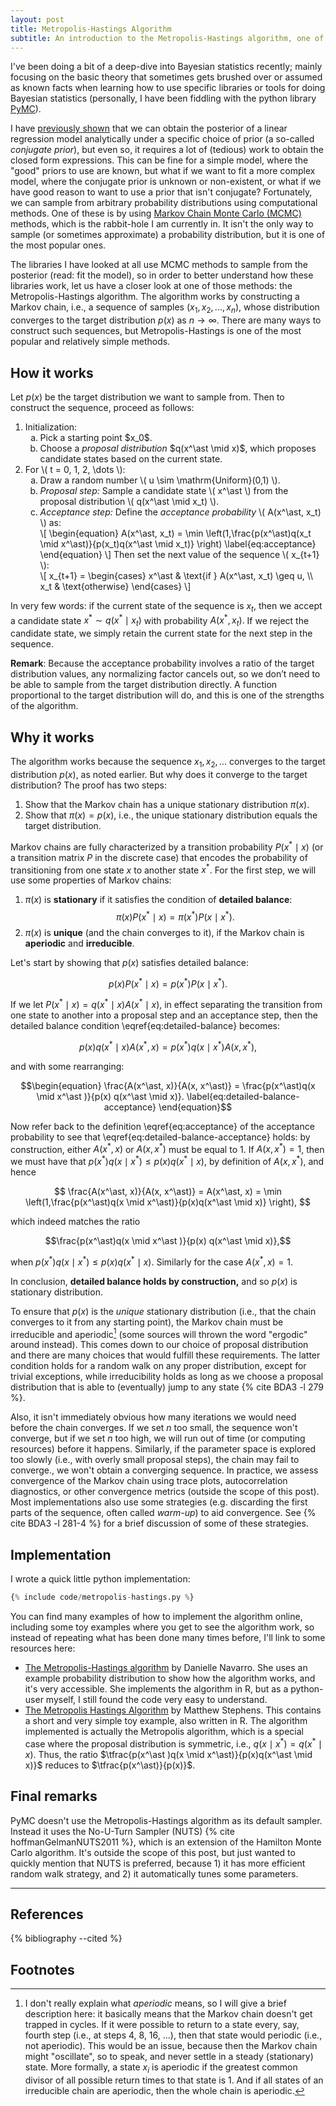 ```yaml
---
layout: post
title: Metropolis-Hastings Algorithm
subtitle: An introduction to the Metropolis-Hastings algorithm, one of the core methods behind Bayesian inference via MCMC. I explore how it works, why it works, and how to implement it — with references for further learning.
---
```


I've been doing a bit of a deep-dive into Bayesian statistics recently; mainly focusing on the basic theory that sometimes gets brushed over or assumed as known facts when learning how to use specific libraries or tools for doing Bayesian statistics (personally, I have been fiddling with the python library [PyMC](https://pymc.org)). 

I have [previously shown]({{site.baseurl}}/blog/bayesian-linear-regression) that we can obtain the posterior of a linear regression model analytically under a specific choice of prior (a so-called *conjugate prior*), but even so, it requires a lot of (tedious) work to obtain the closed form expressions. This can be fine for a simple model, where the "good" priors to use are known, but what if we want to fit a more complex model, where the conjugate prior is unknown or non-existent, or what if we have good reason to want to use a prior that isn't conjugate? Fortunately, we can sample from arbitrary probability distributions using computational methods. One of these is by using [Markov Chain Monte Carlo (MCMC)](https://en.wikipedia.org/wiki/Markov_chain_Monte_Carlo) methods, which is the rabbit-hole I am currently in. It isn't the only way to sample (or sometimes approximate) a probability distribution, but it is one of the most popular ones.

The libraries I have looked at all use MCMC methods to sample from the posterior (read: fit the model), so in order to better understand how these libraries work, let us have a closer look at one of those methods: the Metropolis-Hastings algorithm. The algorithm works by constructing a Markov chain, i.e., a sequence of samples $(x_1, x_2, ..., x_n)$, whose distribution converges to the target distribution $p(x)$ as $n \to \infty$. There are many ways to construct such sequences, but Metropolis-Hastings is one of the most popular and relatively simple methods. 

## How it works
Let $p(x)$ be the target distribution we want to sample from. Then to construct the sequence, proceed as follows:

<!-- 1. Initialization: 
    1. Pick a starting point $x_0$.
    2. Choose a *proposal distribution* $q(x^\ast \mid x)$, which proposes candidate states based on the current state.
2. For $t= 0, 1, 2, ...$:
    1. Draw a random number $u \sim \textrm{Uniform}(0,1)$.
    2. *Proposal step*: Sample a candidate state $x^\ast$ from the proposal distribution $q(x^\ast \mid x_{t})$.
    3. *Acceptance step*: Define the *acceptance probability* $A(x^\ast, x_t)$ as: $$A(x^\ast, x_{t}) = \min \left(1,\frac{p(x^\ast)q(x_{t} \mid x^\ast )}{p(x_{t})q(x^\ast \mid x_{t})} \right).$$
       Then set the next value of the sequence $x_{t+1}$:
       $$
       x_{t+1} = \begin{cases} x^\ast &\text{if } A(x^\ast, x_{t}) \geq u, \\ x_{t} &\text{otherwise.} \end{cases}
       $$ -->

<ol>
  <li>Initialization:
    <ol type="a">
      <li>Pick a starting point $x_0$.</li>
      <li>Choose a <em>proposal distribution</em> $q(x^\ast \mid x)$, which proposes candidate states based on the current state.</li>
    </ol>
  </li>
  <li>For <span>\( t = 0, 1, 2, \dots \)</span>:
    <ol type="a">
      <li>Draw a random number <span>\( u \sim \mathrm{Uniform}(0,1) \)</span>.</li>
      <li><em>Proposal step:</em> Sample a candidate state <span>\( x^\ast \)</span> from the proposal distribution <span>\( q(x^\ast \mid x_t) \)</span>.</li>
      <li><em>Acceptance step:</em> Define the <em>acceptance probability</em> <span>\( A(x^\ast, x_t) \)</span> as:<br>
        <span>
          \[ \begin{equation}
          A(x^\ast, x_t) = \min \left(1,\frac{p(x^\ast)q(x_t \mid x^\ast)}{p(x_t)q(x^\ast \mid x_t)} \right) \label{eq:acceptance}
          \end{equation}
          \]
        </span>
        Then set the next value of the sequence <span>\( x_{t+1} \)</span>:<br>
        <span>
          \[
          x_{t+1} = 
          \begin{cases} 
          x^\ast & \text{if } A(x^\ast, x_t) \geq u, \\
          x_t & \text{otherwise}
          \end{cases}
          \]
        </span>
      </li>
    </ol>
  </li>
</ol>

In very few words: if the current state of the sequence is $x_t$, then we accept a candidate state $x^\ast \sim q(x^\ast \mid x_t)$ with probability $A(x^\ast, x_t).$ If we reject the candidate state, we simply retain the current state for the next step in the sequence.

**Remark**: Because the acceptance probability involves a ratio of the target distribution values, any normalizing factor cancels out, so we don’t need to be able to sample from the target distribution directly. A function proportional to the target distribution will do, and this is one of the strengths of the algorithm.

## Why it works
The algorithm works because the sequence $x_1, x_2, ...$ converges to the target distribution $p(x)$, as noted earlier. But why does it converge to the target distribution? The proof has two steps:

1. Show that the Markov chain has a unique stationary distribution $\pi(x)$.
2. Show that $\pi(x) = p(x)$, i.e., the unique stationary distribution equals the target distribution.

Markov chains are fully characterized by a transition probability $P(x^\ast \mid x)$ (or a transition matrix $P$ in the discrete case) that encodes the probability of transitioning from one state $x$ to another state $x^\ast$. For the first step, we will use some properties of Markov chains:

1. $\pi(x)$ is **stationary** if it satisfies the condition of **detailed balance**: $$\pi(x)P(x^\ast \mid x)=\pi(x^\ast)P(x \mid x^\ast).$$
2. $\pi(x)$ is **unique** (and the chain converges to it), if the Markov chain is **aperiodic** and **irreducible**.

Let's start by showing that $p(x)$ satisfies detailed balance:

$$\begin{equation}
p(x) P(x^\ast \mid x) = p(x^\ast) P(x \mid x^\ast ). \label{eq:detailed-balance}
\end{equation}$$

If we let $P(x^\ast \mid x) = q(x^\ast \mid x)A(x^\ast \mid x)$, in effect separating the transition from one state to another into a proposal step and an acceptance step, then the detailed balance condition \eqref{eq:detailed-balance} becomes:

$$p(x) q(x^\ast \mid x)A(x^\ast, x) = p(x^\ast)q(x \mid x^\ast )A(x, x^\ast ),$$

and with some rearranging:

$$\begin{equation}
\frac{A(x^\ast, x)}{A(x, x^\ast)} = \frac{p(x^\ast)q(x \mid x^\ast )}{p(x) q(x^\ast \mid x)}. \label{eq:detailed-balance-acceptance}
\end{equation}$$

Now refer back to the definition \eqref{eq:acceptance} of the acceptance probability to see that \eqref{eq:detailed-balance-acceptance} holds: by construction, either $A(x^\ast, x)$ or $A(x, x^\ast)$ must be equal to 1. If $A(x, x^\ast) = 1$, then we must have that $p(x^\ast)q(x \mid x^\ast) \leq p(x)q(x^\ast \mid x)$, by definition of $A(x, x^\ast)$, and hence 

$$ \frac{A(x^\ast, x)}{A(x, x^\ast)} = A(x^\ast, x) = \min \left(1,\frac{p(x^\ast)q(x \mid x^\ast)}{p(x)q(x^\ast \mid x)} \right), $$

which indeed matches the ratio

$$\frac{p(x^\ast)q(x \mid x^\ast )}{p(x) q(x^\ast \mid x)},$$

when $p(x^\ast)q(x \mid x^\ast) \leq p(x)q(x^\ast \mid x)$. Similarly for the case $A(x^\ast, x) = 1$. 

In conclusion, **detailed balance holds by construction,** and so $p(x)$ is stationary distribution.

To ensure that $p(x)$ is the *unique* stationary distribution (i.e., that the chain converges to it from any starting point), the Markov chain must be irreducible and aperiodic[^1] (some sources will thrown the word "ergodic" around instead). This comes down to our choice of proposal distribution and there are many choices that would fulfill these requirements. The latter condition holds for a random walk on any proper distribution, except for trivial exceptions, while irreducibility holds as long as we choose a proposal distribution that is able to (eventually) jump to any state {% cite BDA3 -l 279 %}. 

Also, it isn't immediately obvious how many iterations we would need before the chain converges. If we set $n$ too small, the sequence won't converge, but if we set $n$ too high, we will run out of time (or computing resources) before it happens. Similarly, if the parameter space is explored too slowly (i.e., with overly small proposal steps), the chain may fail to converge., we won't obtain a converging sequence. In practice, we assess convergence of the Markov chain using trace plots, autocorrelation diagnostics, or other convergence metrics (outside the scope of this post). Most implementations also use some strategies (e.g. discarding the first parts of the sequence, often called *warm-up*) to aid convergence. See {% cite BDA3 -l 281-4 %} for a brief discussion of some of these strategies.

## Implementation
I wrote a quick little python implementation:
```python
{% include code/metropolis-hastings.py %}
```
You can find many examples of how to implement the algorithm online, including some toy examples where you get to see the algorithm work, so instead of repeating what has been done many times before, I'll link to some resources here:
- [The Metropolis-Hastings algorithm](https://blog.djnavarro.net/posts/2023-04-12_metropolis-hastings/) by Danielle Navarro. She uses an example probability distribution to show how the algorithm works, and it's very accessible. She implements the algorithm in R, but as a python-user myself, I still found the code very easy to understand. 
- [The Metropolis Hastings Algorithm](https://stephens999.github.io/fiveMinuteStats/MH_intro.html) by Matthew Stephens. This contains a short and very simple toy example, also written in R. The algorithm implemented is actually the Metropolis algorithm, which is a special case where the proposal distribution is symmetric, i.e., $q(x \mid x^\ast) = q(x^\ast \mid x)$. Thus, the ratio $\tfrac{p(x^\ast )q(x \mid x^\ast)}{p(x)q(x^\ast \mid x)}$ reduces to $\tfrac{p(x^\ast)}{p(x)}$. 

## Final remarks
PyMC doesn't use the Metropolis-Hastings algorithm as its default sampler. Instead it uses the No-U-Turn Sampler (NUTS) {% cite hoffmanGelmanNUTS2011 %}, which is an extension of the Hamilton Monte Carlo algorithm. It's outside the scope of this post, but just wanted to quickly mention that NUTS is preferred, because 1) it has more efficient random walk strategy, and 2) it automatically tunes some parameters.
___


## References
{% bibliography --cited %}

## Footnotes
[^1]: I don't really explain what *aperiodic* means, so I will give a brief description here: it basically means that the Markov chain doesn't get trapped in cycles. If it were possible to return to a state every, say, fourth step (i.e., at steps 4, 8, 16, ...), then that state would periodic (i.e., not aperiodic). This would be an issue, because then the Markov chain might "oscillate", so to speak, and never settle in a steady (stationary) state. More formally, a state $x_i$ is aperiodic if the greatest common divisor of all possible return times to that state is 1. And if all states of an irreducible chain are aperiodic, then the whole chain is aperiodic.

